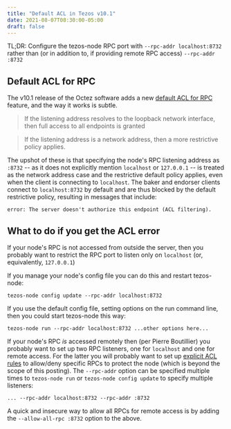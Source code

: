 ```yaml
---
title: "Default ACL in Tezos v10.1"
date: 2021-08-07T08:30:00-05:00
draft: false
---
```


TL;DR:  Configure the tezos-node RPC port with `--rpc-addr localhost:8732` rather than (or in addition to, if providing remote RPC access) `--rpc-addr :8732`

## Default ACL for RPC

The v10.1 release of the Octez software adds a new [default ACL for
RPC](https://tezos.gitlab.io/user/node-configuration.html#default-acl-for-rpc) feature, and the way it works is subtle.

> If the listening address resolves to the loopback network interface, then full access to all endpoints is granted

> If the listening address is a network address, then a more restrictive policy applies.

The upshot of these is that specifying the node's RPC listening address as `:8732` -- as it does not explicitly mention `localhost` or `127.0.0.1` -- is treated as the network address case and the restrictive default policy applies, even when the client is connecting to `localhost`.  The baker and endorser clients connect to `localhost:8732` by default and are thus blocked by the default restrictive policy, resulting in messages that include:

    error: The server doesn't authorize this endpoint (ACL filtering). 

## What to do if you get the ACL error

If your node's RPC is not accessed from outside the server, then you probably want to restrict the RPC port to listen only on `localhost` (or, equivalently, `127.0.0.1`)

If you manage your node's config file you can do this and restart tezos-node:

    tezos-node config update --rpc-addr localhost:8732
	
If you use the default config file, setting options on the run command line, then you could start tezos-node this way:

	tezos-node run --rpc-addr localhost:8732 ...other options here...
	
If your node's RPC _is_ accessed remotely then (per Pierre Boutillier) you probably want to set up two RPC listeners, one for `localhost` and one for remote access. For the latter you will probably want to set up [explicit ACL rules](https://tezos.gitlab.io/user/node-configuration.html#rpc-parameters) to allow/deny specific RPCs to protect the node (which is beyond the scope of this posting). The `--rpc-addr` option can be specified multiple times to `tezos-node run` or `tezos-node config update` to specify multiple listeners:

    ... --rpc-addr localhost:8732 --rpc-addr :8732
	
A quick and insecure way to allow all RPCs for remote access is by adding the `--allow-all-rpc :8732` option to the above.
